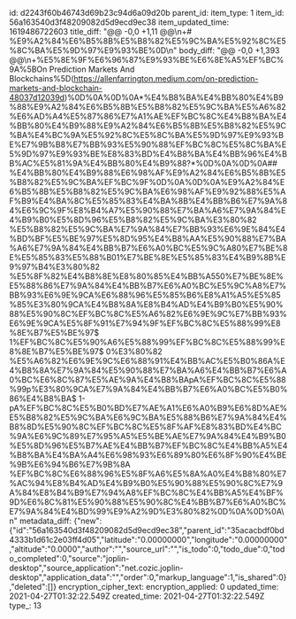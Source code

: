 id: d2243f60b46743d69b23c94d6a09d20b
parent_id: 
item_type: 1
item_id: 56a163540d3f48209082d5d9ecd9ec38
item_updated_time: 1619486722603
title_diff: "@@ -0,0 +1,11 @@\\n+# %E9%A2%84%E6%B5%8B%E5%B8%82%E5%9C%BA%E5%92%8C%E5%8C%BA%E5%9D%97%E9%93%BE%0D\\n"
body_diff: "@@ -0,0 +1,393 @@\\n+%E5%8E%9F%E6%96%87%E9%93%BE%E6%8E%A5%EF%BC%9A%5BOn Prediction Markets And Blockchains%5D(https://allenfarrington.medium.com/on-prediction-markets-and-blockchain-48037d12039d)%0D%0A%0D%0A*%E4%B8%BA%E4%BB%80%E4%B9%88%E9%A2%84%E6%B5%8B%E5%B8%82%E5%9C%BA%E5%A6%82%E6%AD%A4%E5%87%86%E7%A1%AE%EF%BC%8C%E4%B8%BA%E4%BB%80%E4%B9%88%E9%A2%84%E6%B5%8B%E5%B8%82%E5%9C%BA%E4%BC%9A%E5%92%8C%E5%8C%BA%E5%9D%97%E9%93%BE%E7%9B%B8%E7%BB%93%E5%90%88%EF%BC%8C%E5%8C%BA%E5%9D%97%E9%93%BE%E8%83%BD%E4%B8%BA%E4%BB%96%E4%BB%AC%E5%81%9A%E4%BB%80%E4%B9%88?*%0D%0A%0D%0A## %E4%BB%80%E4%B9%88%E6%98%AF%E9%A2%84%E6%B5%8B%E5%B8%82%E5%9C%BA%EF%BC%9F%0D%0A%0D%0A%E9%A2%84%E6%B5%8B%E5%B8%82%E5%9C%BA%E6%98%AF%E9%92%88%E5%AF%B9%E4%BA%8C%E5%85%83%E4%BA%8B%E4%BB%B6%E7%9A%84%E6%9C%9F%E8%B4%A7%E5%90%88%E7%BA%A6%E7%9A%84%E4%B9%B0%E5%8D%96%E5%B8%82%E5%9C%BA%E3%80%82 %E5%B8%82%E5%9C%BA%E7%9A%84%E7%BB%93%E6%9E%84%E4%BD%BF%E5%BE%97%E5%8D%95%E4%B8%AA%E5%90%88%E7%BA%A6%E7%9A%84%E4%BB%B7%E6%A0%BC%E5%9C%A80%E7%BE%8E%E5%85%83%E5%88%B01%E7%BE%8E%E5%85%83%E4%B9%8B%E9%97%B4%E3%80%82 %E5%8F%82%E4%B8%8E%E8%80%85%E4%BB%A550%E7%BE%8E%E5%88%86%E7%9A%84%E4%BB%B7%E6%A0%BC%E5%9C%A8%E7%BB%93%E6%9E%9CA%E6%88%96%E5%85%B6%E8%A1%A5%E5%85%85%E3%80%9CA%E4%B8%8A%E8%B4%AD%E4%B9%B0%E5%90%88%E5%90%8C%EF%BC%8C%E5%A6%82%E6%9E%9C%E7%BB%93%E6%9E%9CA%E5%8F%91%E7%94%9F%EF%BC%8C%E5%88%99%E8%8E%B7%E5%BE%97$ 1%EF%BC%8C%E5%90%A6%E5%88%99%EF%BC%8C%E5%88%99%E8%8E%B7%E5%BE%97$ 0%E3%80%82 %E5%A6%82%E6%9E%9C%E6%88%91%E4%BB%AC%E5%B0%86A%E4%B8%8A%E7%9A%84%E5%90%88%E7%BA%A6%E4%BB%B7%E6%A0%BC%E6%8C%87%E5%AE%9A%E4%B8%BApA%EF%BC%8C%E5%88%99p%E3%80%9CA%E7%9A%84%E4%BB%B7%E6%A0%BC%E5%B0%86%E4%B8%BA$ 1-pA%EF%BC%8C%E5%B0%BD%E7%AE%A1%E6%A0%B9%E6%8D%AE%E5%B8%82%E5%9C%BA%E6%9C%BA%E5%88%B6%E7%9A%84%E4%B8%8D%E5%90%8C%EF%BC%8C%E5%8F%AF%E8%83%BD%E4%BC%9A%E6%9C%89%E7%95%A5%E5%BE%AE%E7%9A%84%E4%B9%B0%E5%8D%96%E5%B7%AE%E4%BB%B7%EF%BC%8C%E4%BB%A5%E4%B8%BA%E4%BA%A4%E6%98%93%E6%89%80%E6%8F%90%E4%BE%9B%E6%94%B6%E7%9B%8A %EF%BC%8C%E6%88%96%E5%8F%A6%E5%8A%A0%E4%B8%80%E7%AC%94%E8%B4%AD%E4%B9%B0%E5%90%88%E5%90%8C%E7%9A%84%E8%B4%B9%E7%94%A8%EF%BC%8C%E4%BB%A5%E4%BF%9D%E6%8C%81%E5%90%88%E5%90%8C%E4%BB%B7%E6%A0%BC%E7%9A%84%E4%BD%99%E9%A2%9D%E3%80%82%0D%0A%0D%0A\\n"
metadata_diff: {"new":{"id":"56a163540d3f48209082d5d9ecd9ec38","parent_id":"35acacbdf0bd4333b1d61c2e03ff4d05","latitude":"0.00000000","longitude":"0.00000000","altitude":"0.0000","author":"","source_url":"","is_todo":0,"todo_due":0,"todo_completed":0,"source":"joplin-desktop","source_application":"net.cozic.joplin-desktop","application_data":"","order":0,"markup_language":1,"is_shared":0},"deleted":[]}
encryption_cipher_text: 
encryption_applied: 0
updated_time: 2021-04-27T01:32:22.549Z
created_time: 2021-04-27T01:32:22.549Z
type_: 13
